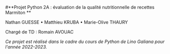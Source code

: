 #**Projet Python 2A : évaluation de la qualité nutritionnelle de recettes Marmiton **

Nathan GUESSE • Matthieu KRUBA • Marie-Olive THAURY

Chargé de TD : Romain AVOUAC 

*Ce projet est réalisé dans le cadre du cours de Python de Lino Galiana pour l'année 2022-2023.*
